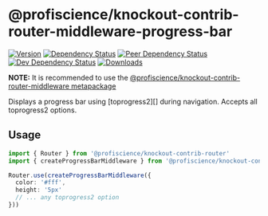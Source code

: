 # @profiscience/knockout-contrib-router-middleware-progress-bar

[![Version][npm-version-shield]][npm]
[![Dependency Status][david-dm-shield]][david-dm]
[![Peer Dependency Status][david-dm-peer-shield]][david-dm-peer]
[![Dev Dependency Status][david-dm-dev-shield]][david-dm-dev]
[![Downloads][npm-stats-shield]][npm-stats]

[david-dm]: https://david-dm.org/Profiscience/knockout-contrib?path=packages/router.middleware.progressBar
[david-dm-shield]: https://david-dm.org/Profiscience/knockout-contrib/status.svg?path=packages/router.middleware.progressBar

[david-dm-peer]: https://david-dm.org/Profiscience/knockout-contrib?path=packages/router.middleware.progressBar&type=peer
[david-dm-peer-shield]: https://david-dm.org/Profiscience/knockout-contrib/peer-status.svg?path=packages/router.middleware.progressBar

[david-dm-dev]: https://david-dm.org/Profiscience/knockout-contrib?path=packages/router.middleware.progressBar&type=dev
[david-dm-dev-shield]: https://david-dm.org/Profiscience/knockout-contrib/dev-status.svg?path=packages/router.middleware.progressBar

[npm]: https://www.npmjs.com/package/@profiscience/knockout-contrib-router-middleware-progress-bar
[npm-version-shield]: https://img.shields.io/npm/v/@profiscience/knockout-contrib-router-middleware-progress-bar.svg

[npm-stats]: http://npm-stat.com/charts.html?package=@profiscience/knockout-contrib-router-middleware-progress-bar&author=&from=&to=
[npm-stats-shield]: https://img.shields.io/npm/dt/@profiscience/knockout-contrib-router-middleware-progress-bar.svg?maxAge=2592000

**NOTE:** It is recommended to use the [@profiscience/knockout-contrib-router-middleware metapackage](../router.middleware)

Displays a progress bar using [toprogress2][] during navigation. Accepts all toprogress2 options.

## Usage

```typescript
import { Router } from '@profiscience/knockout-contrib-router'
import { createProgressBarMiddleware } from '@profiscience/knockout-contrib-router-middleware'

Router.use(createProgressBarMiddleware({
  color: '#fff',
  height: '5px'
  // ... any toprogress2 option
}))
```